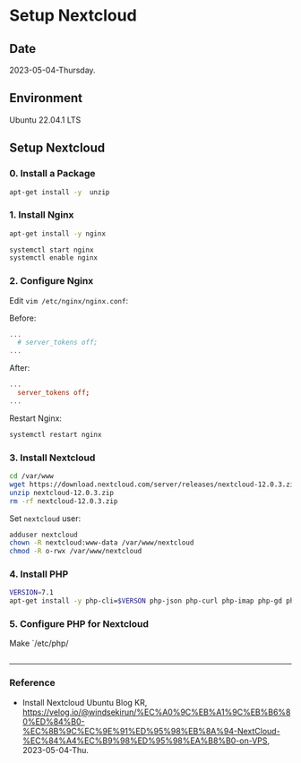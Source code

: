 # Setup Nextcloud

## Date

2023-05-04-Thursday.

## Environment

Ubuntu 22.04.1 LTS

## Setup Nextcloud

### 0. Install a Package

```Bash
apt-get install -y  unzip
```

### 1. Install Nginx

```Bash
apt-get install -y nginx
```

```Bash
systemctl start nginx
systemctl enable nginx
```

### 2. Configure Nginx

Edit `vim /etc/nginx/nginx.conf`:

Before:

```conf
...
  # server_tokens off;
...
```

After:

```conf
...
  server_tokens off;
...
```

Restart Nginx:

```Bash
systemctl restart nginx
```

### 3. Install Nextcloud

```Bash
cd /var/www
wget https://download.nextcloud.com/server/releases/nextcloud-12.0.3.zip
unzip nextcloud-12.0.3.zip
rm -rf nextcloud-12.0.3.zip
```

Set `nextcloud` user:

```Bash
adduser nextcloud
chown -R nextcloud:www-data /var/www/nextcloud
chmod -R o-rwx /var/www/nextcloud
```

### 4. Install PHP

```Bash
VERSION=7.1
apt-get install -y php-cli=$VERSON php-json php-curl php-imap php-gd php-mysql php-xml php-zip php-intl php-imagick php-mbstring php-fpm
```

### 5. Configure PHP for Nextcloud

Make `/etc/php/

```Bash

```

---

### Reference
- Install Nextcloud Ubuntu Blog KR, https://velog.io/@windsekirun/%EC%A0%9C%EB%A1%9C%EB%B6%80%ED%84%B0-%EC%8B%9C%EC%9E%91%ED%95%98%EB%8A%94-NextCloud-%EC%84%A4%EC%B9%98%ED%95%98%EA%B8%B0-on-VPS, 2023-05-04-Thu.
